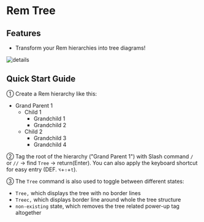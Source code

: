 # Rem Tree

## Features

- Transform your Rem hierarchies into tree diagrams!

![details](https://github.com/browneyedsoul/RemNote-RemTree/raw/main/public/1.webp)

## Quick Start Guide

① Create a Rem hierarchy like this:

- Grand Parent 1 
    - Child 1
        - Grandchild 1
        - Grandchild 2
    - Child 2
        - Grandchild 3
        - Grandchild 4

② Tag the root of the hierarchy ("Grand Parent 1") with Slash command `/` or `//` → find `Tree` → return(Enter). You can also apply the keyboard shortcut for easy entry (DEF. `⌥`+`⇧`+`t`).

③ The `Tree` command is also used to toggle between different states: 
- `Tree,` which displays the tree with no border lines
- `Treec,` which displays border line around whole the tree structure
- `non-existing` state, which removes the tree related power-up tag altogether